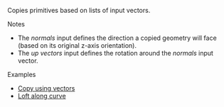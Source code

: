 Copies primitives based on lists of input vectors.

Notes



* The _normals_ input defines the direction a copied geometry will face (based on its original z-axis orientation).
* The _up vectors_ input defines the rotation around the _normals_ input vector.

Examples



* <a href="https://creator.trimble.com/?viewLayout=verticalSplit&assetURI=whp:925537ea-6e85-4883-b8ca-ddca2eabd1c8&version=latest" target="_blank">Copy using vectors</a>
* <a href="https://creator.trimble.com/graph?assetURI=whp:b9cbcf7c-7a42-4f0f-b5b3-69a9243d869a&version=latest" target="_blank">Loft along curve</a>
